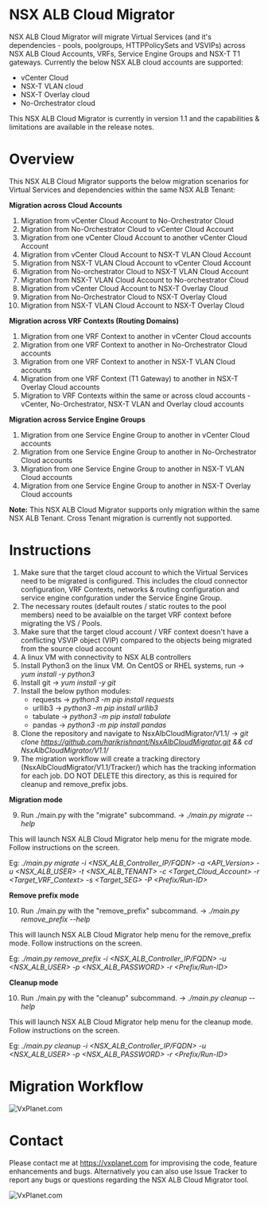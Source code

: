 # NSX ALB Cloud Migrator
NSX ALB Cloud Migrator will migrate Virtual Services (and it's dependencies - pools, poolgroups, HTTPPolicySets and VSVIPs) across NSX ALB Cloud Accounts, VRFs, Service Engine Groups and NSX-T T1 gateways. Currently the below NSX ALB cloud accounts are supported:
- vCenter Cloud
- NSX-T VLAN cloud
- NSX-T Overlay cloud
- No-Orchestrator cloud

This NSX ALB Cloud Migrator is currently in version 1.1 and the capabilities & limitations are available in the release notes.
# Overview
This NSX ALB Cloud Migrator supports the below migration scenarios for Virtual Services and dependencies within the same NSX ALB Tenant:

**Migration across Cloud Accounts**
1. Migration from vCenter Cloud Account to No-Orchestrator Cloud
2. Migration from No-Orchestrator Cloud to vCenter Cloud Account
3. Migration from one vCenter Cloud Account to another vCenter Cloud Account
4. Migration from vCenter Cloud Account to NSX-T VLAN Cloud Account
5. Migration from NSX-T VLAN Cloud Account to vCenter Cloud Account
6. Migration from No-orchestrator Cloud to NSX-T VLAN Cloud Account
7. Migration from NSX-T VLAN Cloud Account to No-orchestrator Cloud
8. Migration from vCenter Cloud Account to NSX-T Overlay Cloud
9. Migration from No-Orchestrator Cloud to NSX-T Overlay Cloud
10. Migration from NSX-T VLAN Cloud Account to NSX-T Overlay Cloud

**Migration across VRF Contexts (Routing Domains)**
1. Migration from one VRF Context to another in vCenter Cloud accounts
2. Migration from one VRF Context to another in No-Orchestrator Cloud accounts
3. Migration from one VRF Context to another in NSX-T VLAN Cloud accounts
4. Migration from one VRF Context (T1 Gateway) to another in NSX-T Overlay Cloud accounts
5. Migration to VRF Contexts within the same or across cloud accounts - vCenter, No-Orchestrator, NSX-T VLAN and Overlay cloud accounts

**Migration across Service Engine Groups**
1. Migration from one Service Engine Group to another in vCenter Cloud accounts
2. Migration from one Service Engine Group to another in No-Orchestrator Cloud accounts
3. Migration from one Service Engine Group to another in NSX-T VLAN Cloud accounts
4. Migration from one Service Engine Group to another in NSX-T Overlay Cloud accounts

**Note:** This NSX ALB Cloud Migrator supports only migration within the same NSX ALB Tenant. Cross Tenant migration is currently not supported.

# Instructions
1. Make sure that the target cloud account to which the Virtual Services need to be migrated is configured. This includes the cloud connector configuration, VRF Contexts, networks & routing configuration and service engine confguration under the Service Engine Group.
2. The necessary routes (default routes / static routes to the pool members) need to be avaialble on the target VRF context before migrating the VS / Pools.
3. Make sure that the target cloud account / VRF context doesn't have a conflicting VSVIP object (VIP) compared to the objects being migrated from the source cloud account   
4. A linux VM with connectivity to NSX ALB controllers
5.  Install Python3 on the linux VM. On CentOS or RHEL systems, run -> *yum install -y python3*
6.  Install git -> *yum install -y git*
7.  Install the below python modules:
     - requests -> *python3 -m pip install requests*
     - urllib3 -> *python3 -m pip install urllib3* 
     - tabulate -> *python3 -m pip install tabulate*
     - pandas -> *python3 -m pip install pandas*
8. Clone the repository and navigate to NsxAlbCloudMigrator/V1.1/ -> *git clone https://github.com/harikrishnant/NsxAlbCloudMigrator.git && cd NsxAlbCloudMigrator/V1.1/*
9. The migration workflow will create a tracking directory (NsxAlbCloudMigrator/V1.1/Tracker/) which has the tracking information for each job. DO NOT DELETE this directory, as this is required for cleanup and remove_prefix jobs.

**Migration mode**

9. Run ./main.py with the "migrate" subcommand. -> *./main.py migrate --help* 

This will launch NSX ALB Cloud Migrator help menu for the migrate mode. Follow instructions on the screen.

Eg: *./main.py migrate -i <NSX_ALB_Controller_IP/FQDN> -a <API_Version> -u <NSX_ALB_USER> -t <NSX_ALB_TENANT> -c <Target_Cloud_Account> -r <Target_VRF_Context> -s <Target_SEG> -P <Prefix/Run-ID>*
 
**Remove prefix mode**

10. Run ./main.py with the "remove_prefix" subcommand. -> *./main.py remove_prefix --help* 
 
This will launch NSX ALB Cloud Migrator help menu for the remove_prefix mode. Follow instructions on the screen.

Eg: *./main.py remove_prefix -i <NSX_ALB_Controller_IP/FQDN> -u <NSX_ALB_USER> -p <NSX_ALB_PASSWORD> -r <Prefix/Run-ID>*

**Cleanup mode**

10. Run ./main.py with the "cleanup" subcommand. -> *./main.py cleanup --help* 
 
This will launch NSX ALB Cloud Migrator help menu for the cleanup mode. Follow instructions on the screen.

Eg: *./main.py cleanup -i <NSX_ALB_Controller_IP/FQDN> -u <NSX_ALB_USER> -p <NSX_ALB_PASSWORD> -r <Prefix/Run-ID>*

# Migration Workflow

![VxPlanet.com](https://serveritpro.files.wordpress.com/2022/03/flowchart.jpg)

# Contact
Please contact me at https://vxplanet.com for improvising the code, feature enhancements and bugs. Alternatively you can also use Issue Tracker to report any bugs or questions regarding the NSX ALB Cloud Migrator tool. 

![VxPlanet.com](https://serveritpro.files.wordpress.com/2021/09/vxplanet_correct.png)

